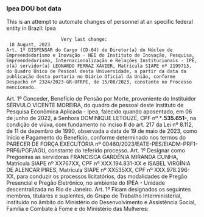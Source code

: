  ### Ipea DOU bot data
 This is an attempt to automate changes of personnel at an specific federal entity in Brazil: Ipea
 
                        Very last change: 
 	 18 August, 2023
	Art. 1º DISPENSAR do Cargo (CD-04) de Diretor(a) do Núcleo de Empreendedorismo e Inovação - NEI do Instituto de Inovação, Pesquisa, Empreendedorismo, Internacionalização e Relações Institucionais - IPÊ, o(a) servidor(a) LEONARDO FERRAZ XAVIER, Matrícula SIAPE nº 2199713, do Quadro Único de Pessoal desta Universidade, a partir da data da publicação desta portaria no Diário Oficial da União, conforme Despacho nº 2324/2023-GR-UFRPE, de 15/08/2023, constante no Processo mencionado.
Art. 1º Conceder, Benefício de Pensão por Morte, proveniente do Instituidor SÉRVULO VICENTE MOREIRA, do quadro de pessoal deste Instituto de Pesquisa Econômica Aplicada - Ipea, falecido quando aposentado, em 06 de junho de 2022, à Senhora DOMINIQUE LETOUZÉ, CPF nº ***.535.651-**, na condição de viúva, com fundamento no inciso II do art. 217 da Lei nº 8.112, de 11 de dezembro de 1990, observada a data de 19 de maio de 2023, como Início e Pagamento do Benefício, conforme determinado nos termos do PARECER DE FORÇA EXECUTÓRIA nº 00460/2023/EATE-PES/EIADM-PRF1-PRF6/PGF/AGU, constante do referido processo.
Art. 1º Designar como Pregoeiras as servidoras FRANCISCA GARDÊNIA MIRANDA CUNHA, Matrícula SIAPE nº XX767XX, CPF nº XXX.194.831-XX e ISABEL VIRGÍNIA DE ALENCAR PIRES, Matrícula SIAPE nº XX535XX, CPF nº XXX.978.296-XX, para conduzir os processos licitatórios, das modalidades de Pregão Presencial e Pregão Eletrônico, no ambiente do IPEA - Unidade descentralizada no Rio de Janeiro.
Art. 1º Ficam designados os seguintes membros, titulares e suplentes, do Grupo de Trabalho Interministerial, instituído no âmbito do Ministério do Desenvolvimento e Assistência Social, Família e Combate à Fome e do Ministério das Mulheres:
